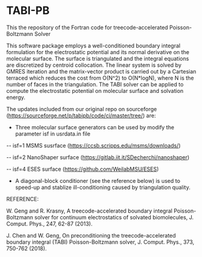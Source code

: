 # TABI-PB
This the repository of the Fortran code for treecode-accelerated Poisson-Boltzmann Solver 

This software package employs a well-conditioned boundary integral formulation for the electrostatic potential and its normal derivative on the molecular surface. The surface is triangulated and the integral equations are discretized by centroid collocation. The linear system is solved by GMRES iteration and the matrix-vector product is carried out by a Cartesian terraced which reduces the cost from O(N^2) to O(N*logN), where N is the number of faces in the triangulation. The TABI solver can be applied to compute the electrostatic potential on molecular surface and solvation energy. 

The updates included from our original repo on sourceforge (https://sourceforge.net/p/tabipb/code/ci/master/tree/) are:

- Three molecular surface generators can be used by modify the parameter isf in usrdata.in file
 
-- isf=1 MSMS susrface (https://ccsb.scripps.edu/msms/downloads/) 

-- isf=2 NanoShaper surface (https://gitlab.iit.it/SDecherchi/nanoshaper)

-- isf=4 ESES surface (https://github.com/WeilabMSU/ESES)

- A diagonal-block conditioner (see the reference below) is used to speed-up and stablize ill-conditioning caused by triangulation quality.

REFERENCE: 

W. Geng and R. Krasny, A treecode-accelerated boundary integral Poisson-Boltzmann solver for continuum electrostatics of solvated biomolecules, J. Comput. Phys., 247, 62-87 (2013).

J. Chen and W. Geng, On preconditioning the treecode-accelerated boundary integral (TABI) Poisson-Boltzmann solver, J. Comput. Phys., 373, 750-762 (2018).
